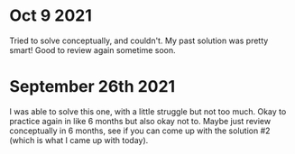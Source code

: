 # Oct 9 2021
Tried to solve conceptually, and couldn't. My past solution was pretty smart! Good to review again sometime soon.

# September 26th 2021
I was able to solve this one, with a little struggle but not too much. Okay to practice again in like 6 months but 
also okay not to. Maybe just review conceptually in 6 months, see if you can come up with the solution #2 (which is 
what I came up with today).